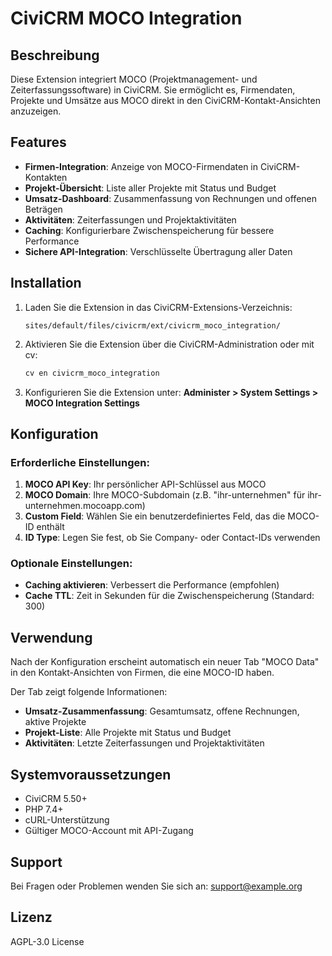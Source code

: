 # CiviCRM MOCO Integration

## Beschreibung

Diese Extension integriert MOCO (Projektmanagement- und Zeiterfassungssoftware) in CiviCRM. Sie ermöglicht es, Firmendaten, Projekte und Umsätze aus MOCO direkt in den CiviCRM-Kontakt-Ansichten anzuzeigen.

## Features

- **Firmen-Integration**: Anzeige von MOCO-Firmendaten in CiviCRM-Kontakten
- **Projekt-Übersicht**: Liste aller Projekte mit Status und Budget
- **Umsatz-Dashboard**: Zusammenfassung von Rechnungen und offenen Beträgen
- **Aktivitäten**: Zeiterfassungen und Projektaktivitäten
- **Caching**: Konfigurierbare Zwischenspeicherung für bessere Performance
- **Sichere API-Integration**: Verschlüsselte Übertragung aller Daten

## Installation

1. Laden Sie die Extension in das CiviCRM-Extensions-Verzeichnis:

   ```
   sites/default/files/civicrm/ext/civicrm_moco_integration/
   ```

2. Aktivieren Sie die Extension über die CiviCRM-Administration oder mit cv:

   ```bash
   cv en civicrm_moco_integration
   ```

3. Konfigurieren Sie die Extension unter:
   **Administer > System Settings > MOCO Integration Settings**

## Konfiguration

### Erforderliche Einstellungen:

1. **MOCO API Key**: Ihr persönlicher API-Schlüssel aus MOCO
2. **MOCO Domain**: Ihre MOCO-Subdomain (z.B. "ihr-unternehmen" für ihr-unternehmen.mocoapp.com)
3. **Custom Field**: Wählen Sie ein benutzerdefiniertes Feld, das die MOCO-ID enthält
4. **ID Type**: Legen Sie fest, ob Sie Company- oder Contact-IDs verwenden

### Optionale Einstellungen:

- **Caching aktivieren**: Verbessert die Performance (empfohlen)
- **Cache TTL**: Zeit in Sekunden für die Zwischenspeicherung (Standard: 300)

## Verwendung

Nach der Konfiguration erscheint automatisch ein neuer Tab "MOCO Data" in den Kontakt-Ansichten von Firmen, die eine MOCO-ID haben.

Der Tab zeigt folgende Informationen:

- **Umsatz-Zusammenfassung**: Gesamtumsatz, offene Rechnungen, aktive Projekte
- **Projekt-Liste**: Alle Projekte mit Status und Budget
- **Aktivitäten**: Letzte Zeiterfassungen und Projektaktivitäten

## Systemvoraussetzungen

- CiviCRM 5.50+
- PHP 7.4+
- cURL-Unterstützung
- Gültiger MOCO-Account mit API-Zugang

## Support

Bei Fragen oder Problemen wenden Sie sich an: support@example.org

## Lizenz

AGPL-3.0 License
